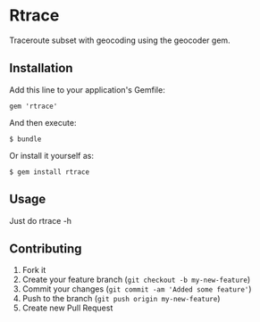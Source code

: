 # Rtrace

Traceroute subset with geocoding using the geocoder gem.

## Installation

Add this line to your application's Gemfile:

    gem 'rtrace'

And then execute:

    $ bundle

Or install it yourself as:

    $ gem install rtrace

## Usage

Just do rtrace -h

## Contributing

1. Fork it
2. Create your feature branch (`git checkout -b my-new-feature`)
3. Commit your changes (`git commit -am 'Added some feature'`)
4. Push to the branch (`git push origin my-new-feature`)
5. Create new Pull Request
